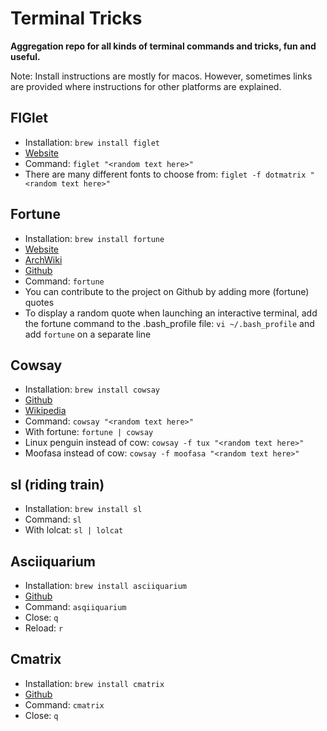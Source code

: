 # Terminal Tricks

**Aggregation repo for all kinds of terminal commands and tricks, fun and useful.**

Note: Install instructions are mostly for macos. However, sometimes links are provided where instructions for other platforms are explained.

## FIGlet

* Installation: `brew install figlet`
* [Website](http://www.figlet.org/)
* Command: `figlet "<random text here>"`
* There are many different fonts to choose from: `figlet -f dotmatrix "<random text here>"`

## Fortune

* Installation: `brew install fortune`
* [Website](https://www.shlomifish.org/open-source/projects/fortune-mod/)
* [ArchWiki](https://wiki.archlinux.org/index.php/Fortune)
* [Github](https://github.com/shlomif/fortune-mod) 
* Command: `fortune`
* You can contribute to the project on Github by adding more (fortune) quotes
* To display a random quote when launching an interactive terminal, add the fortune command to the .bash_profile file: `vi ~/.bash_profile` and add `fortune` on a separate line


## Cowsay

* Installation: `brew install cowsay`
* [Github](https://github.com/tnalpgge/rank-amateur-cowsay)
* [Wikipedia](https://en.wikipedia.org/wiki/Cowsay)
* Command: `cowsay "<random text here>"`
* With fortune: `fortune | cowsay`
* Linux penguin instead of cow: `cowsay -f tux "<random text here>"`
* Moofasa instead of cow: `cowsay -f moofasa "<random text here>"`

## sl (riding train)

* Installation: `brew install sl`
* Command: `sl`
* With lolcat: `sl | lolcat`

## Asciiquarium

* Installation: `brew install asciiquarium`
* [Github](https://github.com/cmatsuoka/asciiquarium)
* Command: `asqiiquarium`
* Close: `q`
* Reload: `r`

## Cmatrix

* Installation: `brew install cmatrix`
* [Github](https://github.com/abishekvashok/cmatrix)
* Command: `cmatrix`
* Close: `q`

